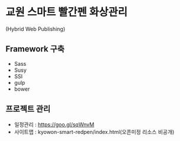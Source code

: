 # 교원 스마트 빨간펜 화상관리
(Hybrid Web Publishing)

## Framework 구축
 - Sass
 - Susy
 - SSI
 - gulp
 - bower

## 프로젝트 관리
 - 일정관리 : https://goo.gl/sqWnvM
 - 사이트맵 : kyowon-smart-redpen/index.html(오픈미정 리소스 비공개)
